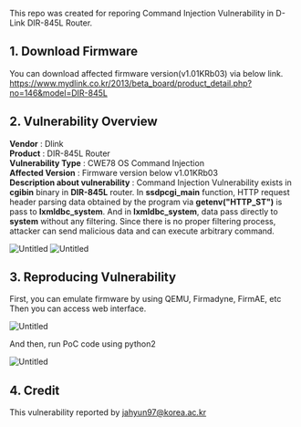 This repo was created for reporing Command Injection Vulnerability in D-Link DIR-845L Router.

## 1. Download Firmware
You can download affected firmware version(v1.01KRb03) via below link.  
https://www.mydlink.co.kr/2013/beta_board/product_detail.php?no=146&model=DIR-845L

## 2. Vulnerability Overview
**Vendor** : Dlink  
**Product** : DIR-845L Router  
**Vulnerability Type** : CWE78 OS Command Injection  
**Affected Version** : Firmware version below v1.01KRb03  
**Description about vulnerability** : Command Injection Vulnerability exists in **cgibin** binary in **DIR-845L** router. In **ssdpcgi_main** function, HTTP request header parsing data obtained by the program via **getenv("HTTP_ST")** is pass to **lxmldbc_system**. And in **lxmldbc_system**, data pass directly to **system** without any filtering. Since there is no proper filtering process, attacker can send malicious data and can execute arbitrary command.

![Untitled](https://github.com/jahyun97/Report/assets/54326150/f7749a07-bd62-447b-8b37-a395cf76cdf8)
![Untitled](https://github.com/jahyun97/Report/assets/54326150/1e71c8d3-f997-4ea8-8e8a-7458802cac47)

## 3. Reproducing Vulnerability
First, you can emulate firmware by using QEMU, Firmadyne, FirmAE, etc
Then you can access web interface.

![Untitled](https://github.com/jahyun97/Report/assets/54326150/c18a832f-3b65-4fad-b371-957a9aef9db6)

And then, run PoC code using python2

![Untitled](https://github.com/jahyun97/Report/assets/54326150/0bd4662b-b538-47f3-bdd4-6fae31c1d7fb)


## 4. Credit
This vulnerability reported by jahyun97@korea.ac.kr

